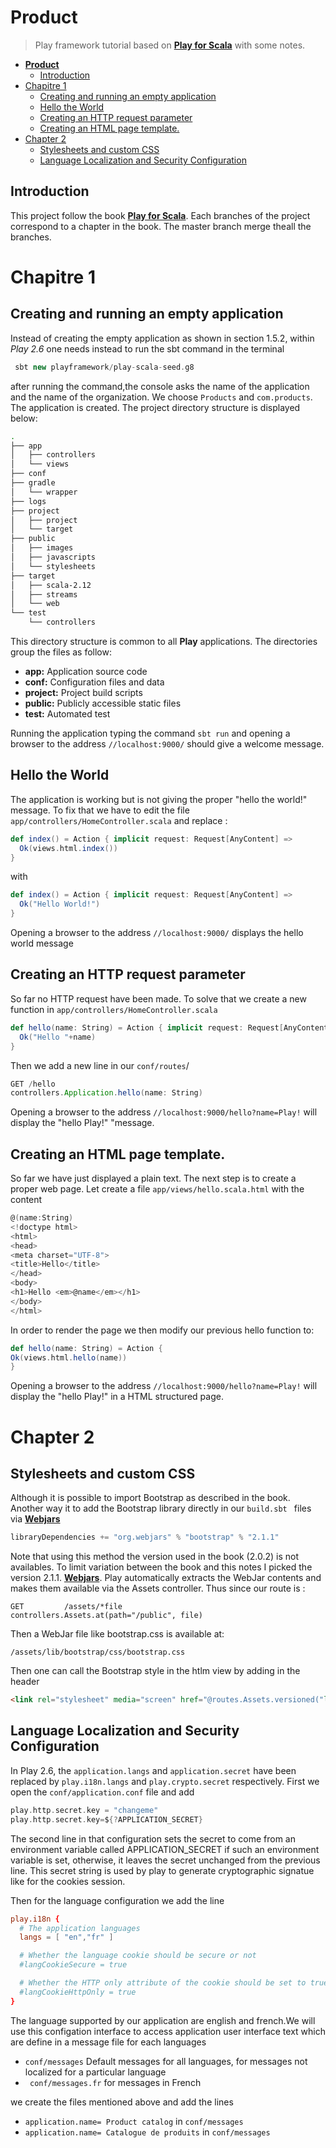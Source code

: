# __Product__
>Play framework tutorial based on [**Play for Scala**](https://www.manning.com/books/play-for-scala) with some notes.
<!-- TOC depthFrom:1 depthTo:6 withLinks:1 updateOnSave:1 orderedList:0 -->

- [__Product__](#product)
	- [Introduction](#introduction)
- [Chapitre 1](#chapitre-1)
	- [Creating and running an empty application](#creating-and-running-an-empty-application)
	- [Hello the World](#hello-the-world)
	- [Creating an HTTP request parameter](#creating-an-http-request-parameter)
	- [Creating an HTML page template.](#creating-an-html-page-template)
- [Chapter 2](#chapter-2)
	- [Stylesheets and custom CSS](#stylesheets-and-custom-css)
	- [Language Localization and Security Configuration](#language-localization-and-security-configuration)

<!-- /TOC -->
## Introduction

This project follow the book [**Play for Scala**](https://www.manning.com/books/play-for-scala). Each branches of the project correspond to a chapter in the book. The master branch merge theall the branches.

# Chapitre 1

## Creating and running an empty application

Instead of creating the empty application as shown in section 1.5.2, within *Play 2.6* one needs instead to run the sbt command in the terminal

``` sbt
 sbt new playframework/play-scala-seed.g8
```
after running the command,the console asks the name of the application and the name of the organization. We choose ``` Products ``` and  ``` com.products ```. The application is created. The project  directory structure is displayed below:  
```bash
.
├── app
│   ├── controllers  
│   └── views
├── conf
├── gradle
│   └── wrapper
├── logs
├── project
│   ├── project
│   └── target
├── public
│   ├── images
│   ├── javascripts
│   └── stylesheets
├── target
│   ├── scala-2.12
│   ├── streams
│   └── web
└── test
    └── controllers


```
This directory structure is common to all **Play** applications. The directories group the files as follow:
* __app:__ Application source code
* __conf:__ Configuration files and data
* __project:__ Project build scripts
* __public:__ Publicly accessible static files
* __test:__ Automated test

Running the  application typing the command ``` sbt run ``` and opening a browser to  the address  ``` //localhost:9000/ ``` should give a welcome message.

## Hello the World

The application is working but is not giving the proper "hello the world!" message. To fix that we have to edit the file ``` app/controllers/HomeController.scala ``` and replace :

``` Scala
def index() = Action { implicit request: Request[AnyContent] =>
  Ok(views.html.index())
}
```
with
``` Scala
def index() = Action { implicit request: Request[AnyContent] =>
  Ok("Hello World!")
}
```

Opening a browser to  the address  ``` //localhost:9000/ ```  displays the hello world message

## Creating an HTTP request parameter

So far no HTTP request have been made. To solve that we create a new function in ``` app/controllers/HomeController.scala ```

``` Scala
def hello(name: String) = Action { implicit request: Request[AnyContent] =>
  Ok("Hello "+name)
}
```
Then we add a new line in our  ``` conf/routes ```/
``` Scala
GET /hello
controllers.Application.hello(name: String)
```

Opening a browser to  the address  ``` //localhost:9000/hello?name=Play! ``` will display  the "hello Play!" "message.

## Creating an HTML page template.

So far we have just displayed a plain text. The next step is to create a proper web page. Let create a file ``` app/views/hello.scala.html ``` with the content

``` Scala
@(name:String)
<!doctype html>
<html>
<head>
<meta charset="UTF-8">
<title>Hello</title>
</head>
<body>
<h1>Hello <em>@name</em></h1>
</body>
</html>
```

In order to render the page we then modify our previous  hello function to:

``` Scala
def hello(name: String) = Action {
Ok(views.html.hello(name))
}
```

Opening a browser to  the address  ``` //localhost:9000/hello?name=Play! ``` will display  the "hello Play!"  in a  HTML structured page.

# Chapter 2

## Stylesheets and custom CSS

Although it is possible to import Bootstrap as described in the book. Another way it to add the Bootstrap library directly in our  ```build.sbt ``` files via [**Webjars**](https://www.webjars.org/)
``` sbt
libraryDependencies += "org.webjars" % "bootstrap" % "2.1.1"
```
Note that using this method the version used in the book (2.0.2) is not availables. To limit variation between the book and this notes I picked the version 2.1.1.
[**Webjars**](https://www.webjars.org/). Play automatically extracts the WebJar contents and makes them available via the Assets controller. Thus since our  route is :
```http
GET         /assets/*file           controllers.Assets.at(path="/public", file)
```

Then a WebJar file like bootstrap.css is available at:
```
/assets/lib/bootstrap/css/bootstrap.css
```
Then one can call the Bootstrap style in the htlm view by adding in the header
``` Html
<link rel="stylesheet" media="screen" href="@routes.Assets.versioned("lib/bootstrap/css/bootstrap.css")">
```

## Language Localization and Security Configuration

In Play 2.6, the ```application.langs``` and ```application.secret``` have been replaced by  ```play.i18n.langs``` and ```play.crypto.secret``` respectively. First  we open the ```conf/application.conf``` file and add

```sbt
play.http.secret.key = "changeme"
play.http.secret.key=${?APPLICATION_SECRET}
```
The second line in that configuration sets the secret to come from an environment variable called APPLICATION_SECRET if such an environment variable is set, otherwise, it leaves the secret unchanged from the previous line. This secret string is used by play to generate cryptographic signatue like for the cookies session.

Then for the  language configuration we add the line

``` conf
play.i18n {
  # The application languages
  langs = [ "en","fr" ]

  # Whether the language cookie should be secure or not
  #langCookieSecure = true

  # Whether the HTTP only attribute of the cookie should be set to true
  #langCookieHttpOnly = true
}
```

The language supported by our application are english and french.We will use this configation interface to access application user interface text which are define in a message file for each languages

* ```conf/messages``` Default messages for all languages, for messages not localized for a particular language
* ``` conf/messages.fr``` for messages in French

we create the files mentioned above and add the lines

* ```application.name= Product catalog``` in ```conf/messages```
* ```application.name= Catalogue de produits``` in ```conf/messages```
